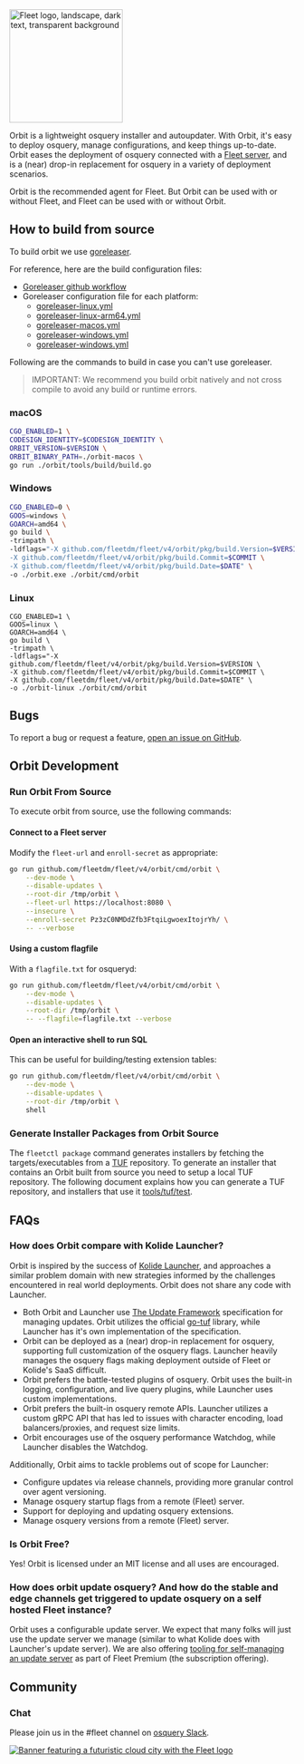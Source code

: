 <img width="200" alt="Fleet logo, landscape, dark text, transparent background" src="https://user-images.githubusercontent.com/618009/103300491-9197e280-49c4-11eb-8677-6b41027be800.png">

Orbit is a lightweight osquery installer and autoupdater. With Orbit, it's easy to deploy osquery, manage configurations, and keep things up-to-date. Orbit eases the deployment of osquery connected with a [Fleet server](https://github.com/fleetdm/fleet), and is a (near) drop-in replacement for osquery in a variety of deployment scenarios.

Orbit is the recommended agent for Fleet. But Orbit can be used with or without Fleet, and Fleet can be used with or without Orbit.

## How to build from source

To build orbit we use [goreleaser](https://goreleaser.com/).

For reference, here are the build configuration files:
- [Goreleaser github workflow](../.github/workflows/goreleaser-orbit.yaml)
- Goreleaser configuration file for each platform:
    - [goreleaser-linux.yml](./goreleaser-linux.yml)
    - [goreleaser-linux-arm64.yml](./goreleaser-linux-arm64.yml)
    - [goreleaser-macos.yml](./goreleaser-macos.yml)
    - [goreleaser-windows.yml](./goreleaser-windows.yml)
    - [goreleaser-windows.yml](./goreleaser-windows-arm64.yml)

Following are the commands to build in case you can't use goreleaser.

> IMPORTANT: We recommend you build orbit natively and not cross compile to avoid any build or runtime errors.

### macOS
```sh
CGO_ENABLED=1 \
CODESIGN_IDENTITY=$CODESIGN_IDENTITY \
ORBIT_VERSION=$VERSION \
ORBIT_BINARY_PATH=./orbit-macos \
go run ./orbit/tools/build/build.go
```

### Windows
```sh
CGO_ENABLED=0 \
GOOS=windows \
GOARCH=amd64 \
go build \
-trimpath \
-ldflags="-X github.com/fleetdm/fleet/v4/orbit/pkg/build.Version=$VERSION \
-X github.com/fleetdm/fleet/v4/orbit/pkg/build.Commit=$COMMIT \
-X github.com/fleetdm/fleet/v4/orbit/pkg/build.Date=$DATE" \
-o ./orbit.exe ./orbit/cmd/orbit
```

### Linux
```sorbit/README.mdh
CGO_ENABLED=1 \
GOOS=linux \
GOARCH=amd64 \
go build \
-trimpath \
-ldflags="-X github.com/fleetdm/fleet/v4/orbit/pkg/build.Version=$VERSION \
-X github.com/fleetdm/fleet/v4/orbit/pkg/build.Commit=$COMMIT \
-X github.com/fleetdm/fleet/v4/orbit/pkg/build.Date=$DATE" \
-o ./orbit-linux ./orbit/cmd/orbit
```

## Bugs

To report a bug or request a feature, [open an issue on GitHub](https://github.com/fleetdm/fleet/issues).

## Orbit Development

### Run Orbit From Source

To execute orbit from source, use the following commands:

#### Connect to a Fleet server

Modify the `fleet-url` and `enroll-secret` as appropriate:

```sh
go run github.com/fleetdm/fleet/v4/orbit/cmd/orbit \
    --dev-mode \
    --disable-updates \
    --root-dir /tmp/orbit \
    --fleet-url https://localhost:8080 \
    --insecure \
    --enroll-secret Pz3zC0NMDdZfb3FtqiLgwoexItojrYh/ \
    -- --verbose
```

#### Using a custom flagfile

With a `flagfile.txt` for osqueryd:

```sh 
go run github.com/fleetdm/fleet/v4/orbit/cmd/orbit \
    --dev-mode \
    --disable-updates \
    --root-dir /tmp/orbit \
    -- --flagfile=flagfile.txt --verbose
```

#### Open an interactive shell to run SQL

This can be useful for building/testing extension tables:

```sh
go run github.com/fleetdm/fleet/v4/orbit/cmd/orbit \
    --dev-mode \
    --disable-updates \
    --root-dir /tmp/orbit \
    shell
```

### Generate Installer Packages from Orbit Source

The `fleetctl package` command generates installers by fetching the targets/executables from a [TUF](https://theupdateframework.io/) repository.
To generate an installer that contains an Orbit built from source you need to setup a local TUF repository.
The following document explains how you can generate a TUF repository, and installers that use it [tools/tuf/test](../tools/tuf/test/README.md).

## FAQs

### How does Orbit compare with Kolide Launcher?

Orbit is inspired by the success of [Kolide Launcher](https://github.com/kolide/launcher), and approaches a similar problem domain with new strategies informed by the challenges encountered in real world deployments. Orbit does not share any code with Launcher.

- Both Orbit and Launcher use [The Update Framework](https://theupdateframework.com/) specification for managing updates. Orbit utilizes the official [go-tuf](https://github.com/theupdateframework/go-tuf) library, while Launcher has it's own implementation of the specification.
- Orbit can be deployed as a (near) drop-in replacement for osquery, supporting full customization of the osquery flags. Launcher heavily manages the osquery flags making deployment outside of Fleet or Kolide's SaaS difficult.
- Orbit prefers the battle-tested plugins of osquery. Orbit uses the built-in logging, configuration, and live query plugins, while Launcher uses custom implementations.
- Orbit prefers the built-in osquery remote APIs. Launcher utilizes a custom gRPC API that has led to issues with character encoding, load balancers/proxies, and request size limits.
- Orbit encourages use of the osquery performance Watchdog, while Launcher disables the Watchdog.

Additionally, Orbit aims to tackle problems out of scope for Launcher:

- Configure updates via release channels, providing more granular control over agent versioning.
- Manage osquery startup flags from a remote (Fleet) server.
- Support for deploying and updating osquery extensions.
- Manage osquery versions from a remote (Fleet) server.

### Is Orbit Free?

Yes! Orbit is licensed under an MIT license and all uses are encouraged.

### How does orbit update osquery? And how do the stable and edge channels get triggered to update osquery on a self hosted Fleet instance?

Orbit uses a configurable update server. We expect that many folks will just use the update server we manage (similar to what Kolide does with Launcher's update server). We are also offering [tooling for self-managing an update server](https://fleetdm.com/docs/deploying/fleetctl-agent-updates) as part of Fleet Premium (the subscription offering).

## Community

### Chat

Please join us in the #fleet channel on [osquery Slack](https://fleetdm.com/slack).

<a href="https://fleetdm.com"><img alt="Banner featuring a futuristic cloud city with the Fleet logo" src="https://user-images.githubusercontent.com/618009/98254443-eaf21100-1f41-11eb-9e2c-63a0545601f3.jpg"/></a>
